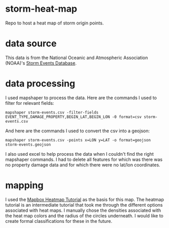 # storm-heat-map
Repo to host a heat map of storm origin points.

# data source
This data is from the National Oceanic and Atmospheric Association (NOAA)'s [Storm Events Database](https://www.ncdc.noaa.gov/stormevents/ftp.jsp).

# data processing
I used mapshaper to process the data. Here are the commands I used to filter for relevant fields:

```
mapshaper storm-events.csv -filter-fields EVENT_TYPE,DAMAGE_PROPERTY,BEGIN_LAT,BEGIN_LON -0 format=csv storm-events.csv

```
And here are the commands I used to convert the csv into a geojson:

```
mapshaper storm-events.csv -points x=LON y=LAT -o format=geojson storm-events.geojson

```

I also used excel to help process the data when I couldn't find the right mapshaper commands. I had to delete all features for which was there was no property damage data and for which there were no lat/lon coordinates.

# mapping
I used the [Mapbox Heatmap Tutorial](https://www.mapbox.com/help/make-a-heatmap-with-mapbox-gl-js/) as the basis for this map. The heatmap tutorial is an intermediate tutorial that took me through the different options associated with heat maps. I manually chose the densities associated with the heat map colors and the radius of the circles underneath. I would like to create formal classifications for these in the future.
